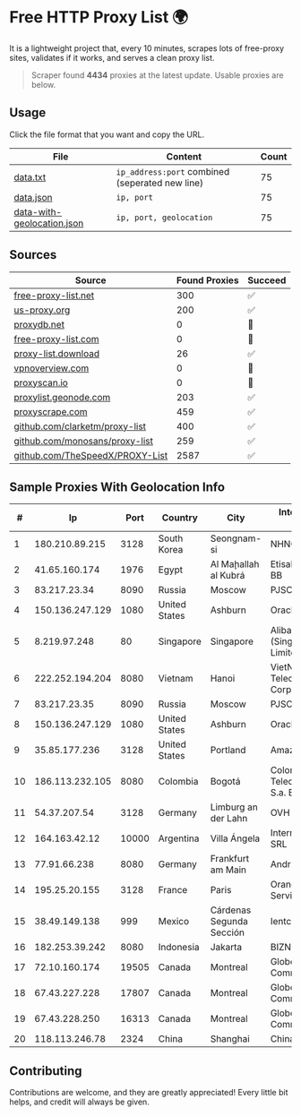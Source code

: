 
# Free HTTP Proxy List 🌍

It is a lightweight project that, every 10 minutes, scrapes lots of free-proxy sites, validates if it works, and serves a clean proxy list.


> Scraper found **4434** proxies at the latest update. Usable proxies are below.

## Usage

Click the file format that you want and copy the URL.


|File|Content|Count|
|----|-------|-----|
|[data.txt](https://raw.githubusercontent.com/themiralay/Proxy-List-World/master/data.txt)|`ip_address:port` combined (seperated new line)|75|
|[data.json](https://raw.githubusercontent.com/themiralay/Proxy-List-World/master/data.json)|`ip, port`|75|
|[data-with-geolocation.json](https://raw.githubusercontent.com/themiralay/Proxy-List-World/master/data-with-geolocation.json)|`ip, port, geolocation`|75|

## Sources

|Source|Found Proxies|Succeed|
|------|-------------|-------|
|[free-proxy-list.net](https://free-proxy-list.net)|300|✅|
|[us-proxy.org](https://www.us-proxy.org)|200|✅|
|[proxydb.net](http://proxydb.net)|0|🚫|
|[free-proxy-list.com](https://free-proxy-list.com/?page=&port=&type%5B%5D=http&type%5B%5D=https&up_time=0&search=Search)|0|🚫|
|[proxy-list.download](https://www.proxy-list.download/HTTP)|26|✅|
|[vpnoverview.com](https://vpnoverview.com/privacy/anonymous-browsing/free-proxy-servers)|0|🚫|
|[proxyscan.io](https://www.proxyscan.io)|0|🚫|
|[proxylist.geonode.com](https://proxylist.geonode.com/api/proxy-list?limit=300&page=1&sort_by=lastChecked&sort_type=desc&protocols=http,https)|203|✅|
|[proxyscrape.com](https://api.proxyscrape.com/v2/?request=displayproxies&protocol=http&timeout=10000&country=all&ssl=all&anonymity=all)|459|✅|
|[github.com/clarketm/proxy-list](https://raw.githubusercontent.com/clarketm/proxy-list/master/proxy-list-raw.txt)|400|✅|
|[github.com/monosans/proxy-list](https://raw.githubusercontent.com/monosans/proxy-list/main/proxies/http.txt)|259|✅|
|[github.com/TheSpeedX/PROXY-List](https://raw.githubusercontent.com/TheSpeedX/PROXY-List/master/http.txt)|2587|✅|


## Sample Proxies With Geolocation Info

|#|Ip|Port|Country|City|Internet Service Provider|
|-|--|----|-------|----|-------------------------|
|1|180.210.89.215|3128|South Korea|Seongnam-si|NHNCLOUD|
|2|41.65.160.174|1976|Egypt|Al Maḩallah al Kubrá|Etisalat Misr Mobile BB|
|3|83.217.23.34|8090|Russia|Moscow|PJSC Rostelecom|
|4|150.136.247.129|1080|United States|Ashburn|Oracle Corporation|
|5|8.219.97.248|80|Singapore|Singapore|Alibaba Cloud (Singapore) Private Limited|
|6|222.252.194.204|8080|Vietnam|Hanoi|VietNam Post and Telecom Corporation|
|7|83.217.23.35|8090|Russia|Moscow|PJSC Rostelecom|
|8|150.136.247.129|1080|United States|Ashburn|Oracle Corporation|
|9|35.85.177.236|3128|United States|Portland|Amazon.com, Inc.|
|10|186.113.232.105|8080|Colombia|Bogotá|Colombia Telecomunicaciones S.a. ESP BIC|
|11|54.37.207.54|3128|Germany|Limburg an der Lahn|OVH SAS|
|12|164.163.42.12|10000|Argentina|Villa Ángela|Interret Villa Angela SRL|
|13|77.91.66.238|8080|Germany|Frankfurt am Main|Andrii Hrosh|
|14|195.25.20.155|3128|France|Paris|Orange Business Services|
|15|38.49.149.138|999|Mexico|Cárdenas Segunda Sección|Ientc S De RL De CV|
|16|182.253.39.242|8080|Indonesia|Jakarta|BIZNET|
|17|72.10.160.174|19505|Canada|Montreal|GloboTech Communications|
|18|67.43.227.228|17807|Canada|Montreal|GloboTech Communications|
|19|67.43.228.250|16313|Canada|Montreal|GloboTech Communications|
|20|118.113.246.78|2324|China|Shanghai|Chinanet|



## Contributing

Contributions are welcome, and they are greatly appreciated! Every
little bit helps, and credit will always be given.

